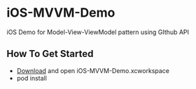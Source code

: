 # iOS-MVVM-Demo
iOS Demo for Model-View-ViewModel pattern using GIthub API

## How To Get Started

- [Download](https://github.com/BiboMain/iOS-MVVM-Demo/archive/master.zip) and open iOS-MVVM-Demo.xcworkspace
- pod install
